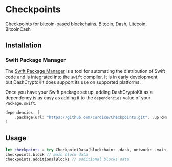 # Checkpoints

Checkpoints for bitcoin-based blockchains. Bitcoin, Dash, Litecoin, BitcoinCash

## Installation

### Swift Package Manager

The [Swift Package Manager](https://swift.org/package-manager/) is a tool for automating the distribution of Swift code
and is integrated into the `swift` compiler. It is in early development, but DashCryptoKit does support its use on
supported platforms.

Once you have your Swift package set up, adding DashCryptoKit as a dependency is as easy as adding it to
the `dependencies` value of your `Package.swift`.

```swift
dependencies: [
    .package(url: "https://github.com/curdicu/Checkpoints.git", .upToNextMajor(from: "1.0.0"))
]
```
## Usage

```swift
let checkpoints = try CheckpointData(blockchain: .dash, network: .main, blockType: .last)
checkpoints.block // main block data
checkpoints.additionalBlocks // additional blocks data
```